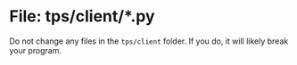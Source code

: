 # File: tps/client/*.py

Do not change any files in the `tps/client` folder.
If you do, it will likely break your program.



